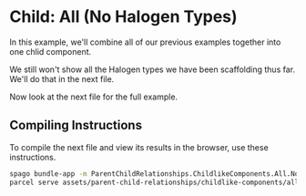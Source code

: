 # Child: All (No Halogen Types)

In this example, we'll combine all of our previous examples together into one chlid component.

We still won't show all the Halogen types we have been scaffolding thus far. We'll do that in the next file.

Now look at the next file for the full example.

## Compiling Instructions

To compile the next file and view its results in the browser, use these instructions.

```bash
spago bundle-app -m ParentChildRelationships.ChildlikeComponents.All.NoHalogenTypes -t assets/parent-child-relationships/childlike-components/all--no-halogen-types.js
parcel serve assets/parent-child-relationships/childlike-components/all--no-halogen-types.html -o child-all--no-halogen-types--parcelified.html --open
```
